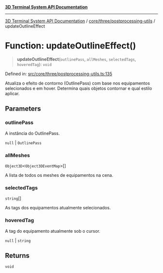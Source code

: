 [**3D Terminal System API Documentation**](../../../../README.md)

***

[3D Terminal System API Documentation](../../../../README.md) / [core/three/postprocessing-utils](../README.md) / updateOutlineEffect

# Function: updateOutlineEffect()

> **updateOutlineEffect**(`outlinePass`, `allMeshes`, `selectedTags`, `hoveredTag`): `void`

Defined in: [src/core/three/postprocessing-utils.ts:135](https://github.com/Dicommunitas/ThreeJS_Terminal_3D/blob/bf102b883b1f46260971486ec9fa4290f009e866/src/core/three/postprocessing-utils.ts#L135)

Atualiza o efeito de contorno (OutlinePass) com base nos equipamentos selecionados e em hover.
Determina quais objetos contornar e qual estilo aplicar.

## Parameters

### outlinePass

A instância do OutlinePass.

`null` | `OutlinePass`

### allMeshes

`Object3D`\<`Object3DEventMap`\>[]

A lista de todos os meshes de equipamentos na cena.

### selectedTags

`string`[]

As tags dos equipamentos atualmente selecionados.

### hoveredTag

A tag do equipamento atualmente sob o cursor.

`null` | `string`

## Returns

`void`
